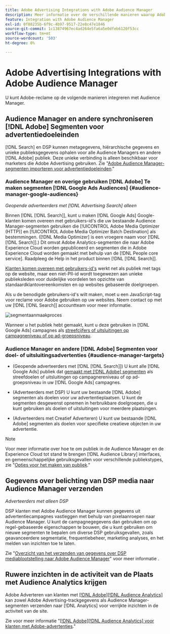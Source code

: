 ```yaml
---
title: Adobe Advertising Integrations with Adobe Audience Manager
description: Meer informatie over de verschillende manieren waarop Adobe Advertising gegevens kan uitwisselen met Adobe Audience Manager.
feature: Integration with Adobe Audience Manager
exl-id: 0f88235b-6f9c-4b97-9517-22e8c47e1846
source-git-commit: 1c13874967ec4ad264e5fa6a5e0dfeb6120f53cc
workflow-type: tm+mt
source-wordcount: '503'
ht-degree: 0%

---
```


# Adobe Advertising Integrations with Adobe Audience Manager

U kunt Adobe-reclame op de volgende manieren integreren met Audience Manager.

## Audience Manager en andere synchroniseren [!DNL Adobe] Segmenten voor advertentiedoeleinden

[!DNL Search] en DSP kunnen metagegevens, hiërarchische gegevens en unieke publieksgegevens ophalen voor alle Audience Managers en andere [!DNL Adobe] publiek. Deze unieke verbinding is alleen beschikbaar voor marketers die Adobe Advertising gebruiken. Zie &quot;[Adobe Audience Manager-segmenten importeren voor advertentiedoeleinden](/help/integrations/audience-manager/import-audiences.md).&quot;

### Audience Manager en overige gebruiken [!DNL Adobe] Te maken segmenten [!DNL Google Ads Audiences] {#audience-manager-google-audiences}

*Geopende adverteerders met [!DNL Advertising Search] alleen*

Binnen [!DNL [!DNL Search]], kunt u maken [!DNL Google Ads] Google-klanten komen overeen met gebruikers-id&#39;s die uw bestaande Audience Manager-segmenten gebruiken die [!UICONTROL Adobe Media Optimizer (HTTP)] en [!UICONTROL Adobe Media Optimizer Batch Destination] als bestemmingen. ([!DNL Media Optimizer] is een vroegere naam voor [!DNL [!DNL Search]].) Dit omvat Adobe Analytics-segmenten die naar Adobe Experience Cloud worden gepubliceerd en segmenten die in Adobe Experience Cloud worden gemaakt met behulp van de [!DNL People core service]. Raadpleeg de Help in het product binnen [!DNL [!DNL Search]].

[Klanten komen overeen met gebruikers-id&#39;s](https://support.google.com/google-ads/answer/9199250) werkt net als publiek met tags op de website, maar een niet-PII-id wordt toegewezen aan unieke publieksleden voor duidelijke voordelen ten opzichte van standaardklantovereenkomsten en op websites gebaseerde doelgroepen.

Als u de benodigde gebruikers-id&#39;s wilt maken, moet u een JavaScript-tag voor reclame voor Adobe gebruiken <!-- with a user ID parameter -->op uw websites. Neem contact op met uw [!DNL [!DNL Search]] accountteam voor meer informatie.

![segmentaanmaakproces](/help/integrations/assets/ad_search_user_id_pic.png)

Wanneer u het publiek hebt gemaakt, kunt u deze gebruiken in [!DNL Google Ads] campagnes als [streefcijfers of uitsluitingen op campagneniveau of op ad-groepsniveau](#audience-manager-targets).

### Audience Manager en andere [!DNL Adobe] Segmenten voor doel- of uitsluitingsadvertenties {#audience-manager-targets}

* (Geopende adverteerders met [!DNL [!DNL Search]]) U kunt alle [!DNL Google Ads] publiek dat [gemaakt met [!DNL Adobe] segmenten](#audience-manager-google-audiences) als streefdoelen of uitsluitingen op campagnereniveau of op ad-groepsniveau in uw [!DNL Google Ads] campagnes.

* (Adverteerders met DSP) U kunt uw bestaande [!DNL Adobe] segmenten als doelen voor uw advertentieplaatsen. U kunt de segmenten desgewenst opnemen in herbruikbare doelgroepen, die u kunt gebruiken als doelen of uitsluitingen voor meerdere plaatsingen.

* (Adverteerders met Creatief Adverteren) U kunt uw bestaande [!DNL Adobe] segmenten als doelen voor specifieke creatieve objecten in uw advertentie.

>[!NOTE]
>
>Voor meer informatie over hoe te om publiek in de Audience Manager en de Experience Cloud tot stand te brengen [!DNL Audience Library] interfaces, en gemeenschappelijke gebruiksgevallen voor verschillende publiekstypes, zie &quot;[Opties voor het maken van publiek](https://experienceleague.adobe.com/docs/experience-cloud-kcs/kbarticles/KA-16471.html).&quot;

## Gegevens over belichting van DSP media naar Audience Manager verzenden

*Adverteerders met alleen DSP*

DSP klanten met Adobe Audience Manager kunnen gegevens uit advertentiecampagnes vastleggen met behulp van pixelaanroepen naar Audience Manager. U kunt de campagnegegevens dan gebruiken om op regel-gebaseerde eigenschappen te bouwen, die u kunt gebruiken om nieuwe segmenten te bepalen om diverse DSP gebruiksgevallen, zoals geavanceerdere segmentatie, frequentiebeheer, marketing analyses, en het melden van inzichten toe te laten.

Zie &quot;[Overzicht van het verzenden van gegevens over DSP mediablootstelling naar Adobe Audience Manager](/help/integrations/audience-manager/media-data-integration/overview.md)&quot; voor meer informatie .

## Ruwere inzichten in de activiteit van de Plaats met Audience Analytics krijgen

Adobe Adverteren van klanten met [[!DNL Adobe][!DNL Audience Analytics]](https://experienceleague.adobe.com/docs/analytics/integration/audience-analytics/mc-audiences-aam.html) kan zowel Adobe Advertising-trackgegevens als Audience Manager-segmenten verzenden naar [!DNL Analytics] voor verrijkte inzichten in de activiteit van de site.

Zie voor meer informatie &quot;[[!DNL Adobe][!DNL Audience Analytics] voor klanten met Adobe-advertenties](/help/integrations/audience-manager/audience-analytics.md).&quot;

